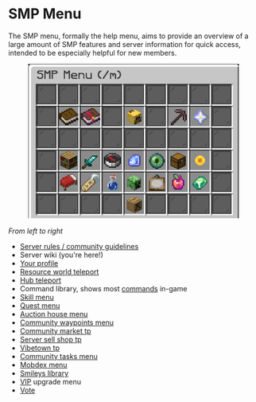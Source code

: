 # SMP Menu

The SMP menu, formally the help menu, aims to provide an overview of a large amount of SMP features and server information for quick access, intended to be especially helpful for new members.

<figure><img src="../.gitbook/assets/image (43).png" alt="" width="520"><figcaption></figcaption></figure>

_From left to right_

* [Server rules / community guidelines](../general/community-guidelines.md)
* Server wiki (you're here!)
* [Your profile](../general/profile-and-customization/)
* [Resource world teleport](resource-world.md)
* [Hub teleport](../general/misc./hub.md)
* Command library, shows most [commands](../general/commands.md) in-game
* [Skill menu](skill-leveling.md)
* [Quest menu](questing.md)
* [Auction house menu](auction-house.md)
* [Community waypoints menu](tweak-list/community-waypoints.md)
* [Community market tp](market.md)
* [Server sell shop tp](server-sell-shop.md)
* [Vibetown tp](vibetown.md)
* [Community tasks menu](community-tasks.md)
* [Mobdex menu](tweak-list/mob-rarities-and-mobdex.md)
* [Smileys library](../general/rich-chat/smileys.md)
* [VIP](broken-reference) upgrade menu
* [Vote](../general/misc./voting.md)
